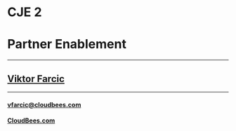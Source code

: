 # CJE 2

# Partner Enablement

---

## [Viktor Farcic](http://technologyconversations.com/about/)

---

#### vfarcic@cloudbees.com

#### [CloudBees.com](https://www.cloudbees.com)